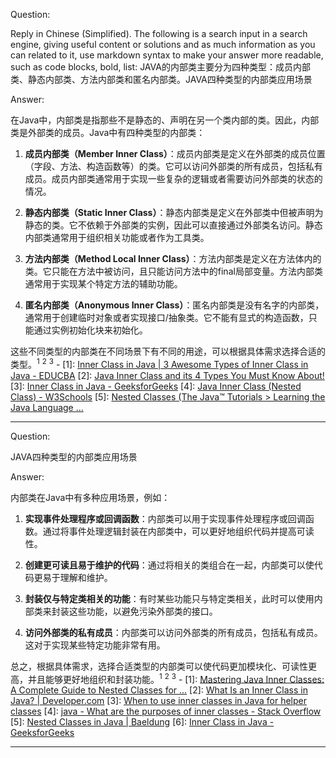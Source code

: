 Question:

Reply in Chinese (Simplified).
The following is a search input in a search engine, giving useful content or solutions and as much information as you can related to it, use markdown syntax to make your answer more readable, such as code blocks, bold, list:
JAVA的内部类主要分为四种类型：成员内部类、静态内部类、方法内部类和匿名内部类。JAVA四种类型的内部类应用场景

Answer:

在Java中，内部类是指那些不是静态的、声明在另一个类内部的类。因此，内部类是外部类的成员。Java中有四种类型的内部类：

1. **成员内部类（Member Inner Class）**：成员内部类是定义在外部类的成员位置（字段、方法、构造函数等）的类。它可以访问外部类的所有成员，包括私有成员。成员内部类通常用于实现一些复杂的逻辑或者需要访问外部类的状态的情况。

2. **静态内部类（Static Inner Class）**：静态内部类是定义在外部类中但被声明为静态的类。它不依赖于外部类的实例，因此可以直接通过外部类名访问。静态内部类通常用于组织相关功能或者作为工具类。

3. **方法内部类（Method Local Inner Class）**：方法内部类是定义在方法体内的类。它只能在方法中被访问，且只能访问方法中的final局部变量。方法内部类通常用于实现某个特定方法的辅助功能。

4. **匿名内部类（Anonymous Inner Class）**：匿名内部类是没有名字的内部类，通常用于创建临时对象或者实现接口/抽象类。它不能有显式的构造函数，只能通过实例初始化块来初始化。

这些不同类型的内部类在不同场景下有不同的用途，可以根据具体需求选择合适的类型。<sup>1</sup> <sup>2</sup> <sup>3</sup>
\-
\[1]: [Inner Class in Java | 3 Awesome Types of Inner Class in Java - EDUCBA](https://www.educba.com/inner-class-in-java/)
\[2]: [Java Inner Class and its 4 Types You Must Know About!](https://techvidvan.com/tutorials/java-inner-class/)
\[3]: [Inner Class in Java - GeeksforGeeks](https://www.geeksforgeeks.org/inner-class-java/)
\[4]: [Java Inner Class (Nested Class) - W3Schools](https://www.w3schools.com/java/java_inner_classes.asp)
\[5]: [Nested Classes (The Java™ Tutorials > Learning the Java Language ...](https://docs.oracle.com/javase/tutorial/java/javaOO/nested.html)

<hr/>

Question:

JAVA四种类型的内部类应用场景

Answer:

内部类在Java中有多种应用场景，例如：

1. **实现事件处理程序或回调函数**：内部类可以用于实现事件处理程序或回调函数。通过将事件处理逻辑封装在内部类中，可以更好地组织代码并提高可读性。

2. **创建更可读且易于维护的代码**：通过将相关的类组合在一起，内部类可以使代码更易于理解和维护。

3. **封装仅与特定类相关的功能**：有时某些功能只与特定类相关，此时可以使用内部类来封装这些功能，以避免污染外部类的接口。

4. **访问外部类的私有成员**：内部类可以访问外部类的所有成员，包括私有成员。这对于实现某些特定功能非常有用。

总之，根据具体需求，选择合适类型的内部类可以使代码更加模块化、可读性更高，并且能够更好地组织和封装功能。<sup>1</sup> <sup>2</sup> <sup>3</sup>
\-
\[1]: [Mastering Java Inner Classes: A Complete Guide to Nested Classes for ...](https://www.sparkcodehub.com/java/inner-classes)
\[2]: [What Is an Inner Class in Java? | Developer.com](https://www.developer.com/java/java-inner-class/)
\[3]: [When to use inner classes in Java for helper classes](https://stackoverflow.com/questions/18396016/when-to-use-inner-classes-in-java-for-helper-classes)
\[4]: [java - What are the purposes of inner classes - Stack Overflow](https://stackoverflow.com/questions/11398122/what-are-the-purposes-of-inner-classes)
\[5]: [Nested Classes in Java | Baeldung](https://www.baeldung.com/java-nested-classes)
\[6]: [Inner Class in Java - GeeksforGeeks](https://www.geeksforgeeks.org/inner-class-java/)

<hr/>

